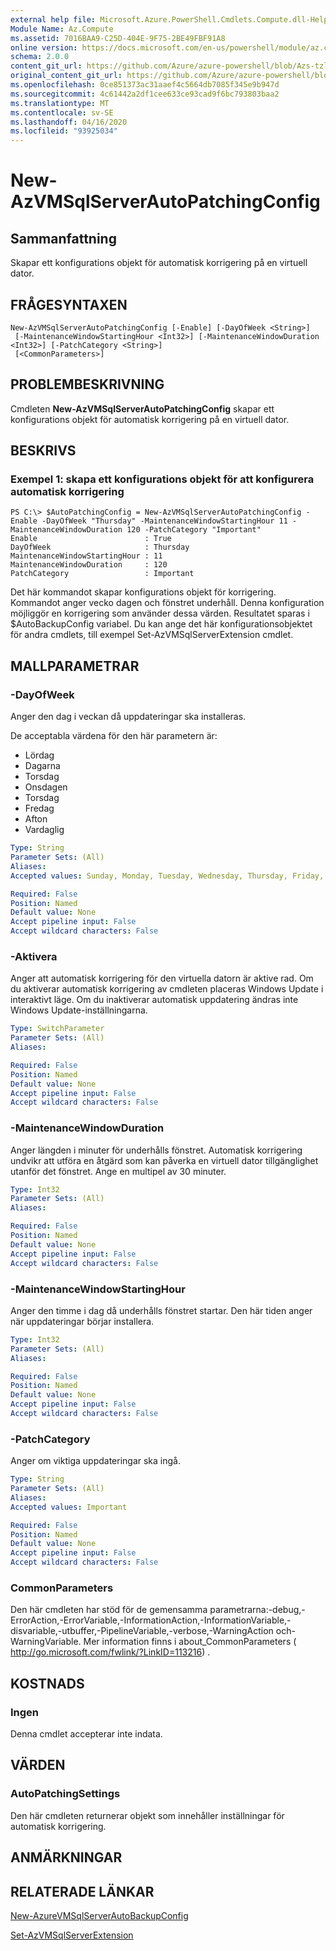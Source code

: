 ```yaml
---
external help file: Microsoft.Azure.PowerShell.Cmdlets.Compute.dll-Help-Help.xml
Module Name: Az.Compute
ms.assetid: 7016BAA9-C25D-404E-9F75-2BE49FBF91A8
online version: https://docs.microsoft.com/en-us/powershell/module/az.compute/new-azvmsqlserverautopatchingconfig
schema: 2.0.0
content_git_url: https://github.com/Azure/azure-powershell/blob/Azs-tzl/src/Compute/Compute/help/New-AzVMSqlServerAutoPatchingConfig.md
original_content_git_url: https://github.com/Azure/azure-powershell/blob/Azs-tzl/src/Compute/Compute/help/New-AzVMSqlServerAutoPatchingConfig.md
ms.openlocfilehash: 0ce851373ac31aaef4c5664db7085f345e9b947d
ms.sourcegitcommit: 4c61442a2df1cee633ce93cad9f6bc793803baa2
ms.translationtype: MT
ms.contentlocale: sv-SE
ms.lasthandoff: 04/16/2020
ms.locfileid: "93925034"
---
```

# New-AzVMSqlServerAutoPatchingConfig

## Sammanfattning
Skapar ett konfigurations objekt för automatisk korrigering på en virtuell dator.

## FRÅGESYNTAXEN

```
New-AzVMSqlServerAutoPatchingConfig [-Enable] [-DayOfWeek <String>]
 [-MaintenanceWindowStartingHour <Int32>] [-MaintenanceWindowDuration <Int32>] [-PatchCategory <String>]
 [<CommonParameters>]
```

## PROBLEMBESKRIVNING
Cmdleten **New-AzVMSqlServerAutoPatchingConfig** skapar ett konfigurations objekt för automatisk korrigering på en virtuell dator.

## BESKRIVS

### Exempel 1: skapa ett konfigurations objekt för att konfigurera automatisk korrigering
```
PS C:\> $AutoPatchingConfig = New-AzVMSqlServerAutoPatchingConfig -Enable -DayOfWeek "Thursday" -MaintenanceWindowStartingHour 11 -MaintenanceWindowDuration 120 -PatchCategory "Important"
Enable                        : True
DayOfWeek                     : Thursday
MaintenanceWindowStartingHour : 11
MaintenanceWindowDuration     : 120
PatchCategory                 : Important
```

Det här kommandot skapar konfigurations objekt för korrigering.
Kommandot anger vecko dagen och fönstret underhåll.
Denna konfiguration möjliggör en korrigering som använder dessa värden.
Resultatet sparas i $AutoBackupConfig variabel.
Du kan ange det här konfigurationsobjektet för andra cmdlets, till exempel Set-AzVMSqlServerExtension cmdlet.

## MALLPARAMETRAR

### -DayOfWeek
Anger den dag i veckan då uppdateringar ska installeras.

De acceptabla värdena för den här parametern är:

- Lördag
- Dagarna
- Torsdag
- Onsdagen
- Torsdag
- Fredag
- Afton
- Vardaglig

```yaml
Type: String
Parameter Sets: (All)
Aliases: 
Accepted values: Sunday, Monday, Tuesday, Wednesday, Thursday, Friday, Saturday, Everyday

Required: False
Position: Named
Default value: None
Accept pipeline input: False
Accept wildcard characters: False
```

### -Aktivera
Anger att automatisk korrigering för den virtuella datorn är aktive rad.
Om du aktiverar automatisk korrigering av cmdleten placeras Windows Update i interaktivt läge.
Om du inaktiverar automatisk uppdatering ändras inte Windows Update-inställningarna.

```yaml
Type: SwitchParameter
Parameter Sets: (All)
Aliases: 

Required: False
Position: Named
Default value: None
Accept pipeline input: False
Accept wildcard characters: False
```

### -MaintenanceWindowDuration
Anger längden i minuter för underhålls fönstret.
Automatisk korrigering undvikr att utföra en åtgärd som kan påverka en virtuell dator tillgänglighet utanför det fönstret.
Ange en multipel av 30 minuter.

```yaml
Type: Int32
Parameter Sets: (All)
Aliases: 

Required: False
Position: Named
Default value: None
Accept pipeline input: False
Accept wildcard characters: False
```

### -MaintenanceWindowStartingHour
Anger den timme i dag då underhålls fönstret startar.
Den här tiden anger när uppdateringar börjar installera.

```yaml
Type: Int32
Parameter Sets: (All)
Aliases: 

Required: False
Position: Named
Default value: None
Accept pipeline input: False
Accept wildcard characters: False
```

### -PatchCategory
Anger om viktiga uppdateringar ska ingå.

```yaml
Type: String
Parameter Sets: (All)
Aliases: 
Accepted values: Important

Required: False
Position: Named
Default value: None
Accept pipeline input: False
Accept wildcard characters: False
```

### CommonParameters
Den här cmdleten har stöd för de gemensamma parametrarna:-debug,-ErrorAction,-ErrorVariable,-InformationAction,-InformationVariable,-disvariable,-utbuffer,-PipelineVariable,-verbose,-WarningAction och-WarningVariable. Mer information finns i about_CommonParameters ( http://go.microsoft.com/fwlink/?LinkID=113216) .

## KOSTNADS

### Ingen
Denna cmdlet accepterar inte indata.

## VÄRDEN

### AutoPatchingSettings
Den här cmdleten returnerar objekt som innehåller inställningar för automatisk korrigering.

## ANMÄRKNINGAR

## RELATERADE LÄNKAR

[New-AzureVMSqlServerAutoBackupConfig](./New-AzureVMSqlServerAutoBackupConfig.md)

[Set-AzVMSqlServerExtension](./Set-AzVMSqlServerExtension.md)


